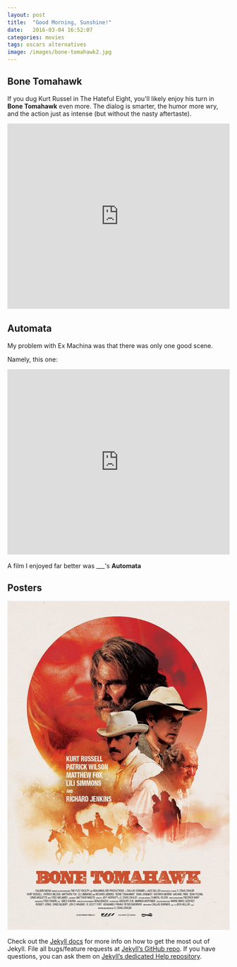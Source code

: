 ```yaml
---
layout: post
title:  "Good Morning, Sunshine!"
date:   2016-03-04 16:52:07
categories: movies
tags: oscars alternatives
image: /images/bone-tomahawk2.jpg
---
```



## Bone Tomahawk
If you dug Kurt Russel in The Hateful Eight, you'll likely enjoy his turn in 
**Bone Tomahawk** even more. The dialog is smarter, the humor more wry, and the action just as intense (but without the nasty aftertaste).
<iframe width="100%" height="420" src="https://www.youtube.com/embed/0ZbwtHi-KSE" frameborder="0" allowfullscreen></iframe>


## Automata
My problem with Ex Machina was that there was only one good scene.

Namely, this one:
<iframe width="100%" height="420" src="https://www.youtube.com/embed/hGY44DIQb-A" frameborder="0" allowfullscreen></iframe>

A film I enjoyed far better was ___'s **Automata**

## Posters
![Bone Tomahawk][bone-tomahawk]

Check out the [Jekyll docs][jekyll] for more info on how to get the most out of Jekyll. File all bugs/feature requests at [Jekyll’s GitHub repo][jekyll-gh]. If you have questions, you can ask them on [Jekyll’s dedicated Help repository][jekyll-help].

[jekyll]:      http://jekyllrb.com
[jekyll-gh]:   https://github.com/jekyll/jekyll
[jekyll-help]: https://github.com/jekyll/jekyll-help
[bone-tomahawk]: /images/bone-tomahawk.jpg "Bone Tomahawk"
